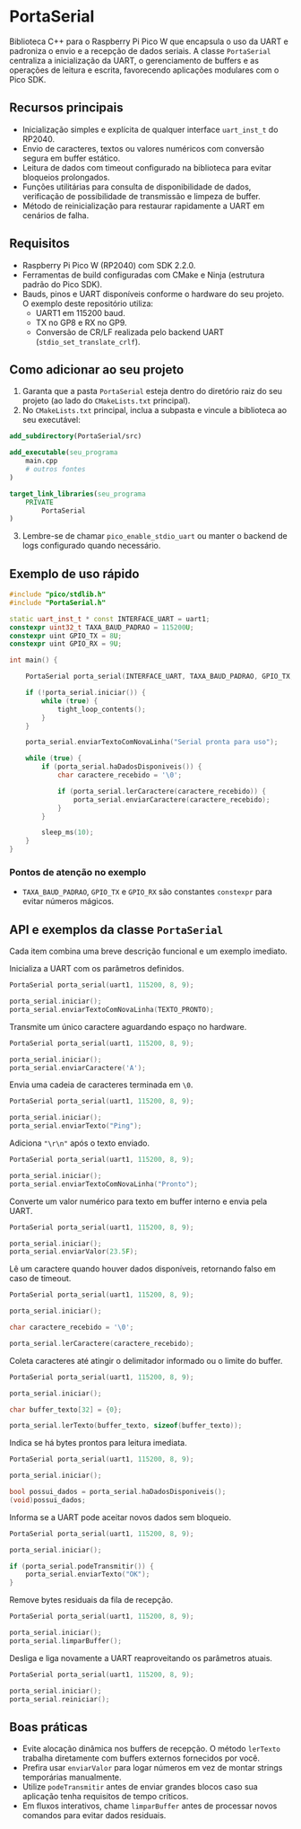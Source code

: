 # PortaSerial

Biblioteca C++ para o Raspberry Pi Pico W que encapsula o uso da UART e padroniza o envio e a recepção de dados seriais. A classe `PortaSerial` centraliza a inicialização da UART, o gerenciamento de buffers e as operações de leitura e escrita, favorecendo aplicações modulares com o Pico SDK.

## Recursos principais

- Inicialização simples e explícita de qualquer interface `uart_inst_t` do RP2040.
- Envio de caracteres, textos ou valores numéricos com conversão segura em buffer estático.
- Leitura de dados com timeout configurado na biblioteca para evitar bloqueios prolongados.
- Funções utilitárias para consulta de disponibilidade de dados, verificação de possibilidade de transmissão e limpeza de buffer.
- Método de reinicialização para restaurar rapidamente a UART em cenários de falha.

## Requisitos

- Raspberry Pi Pico W (RP2040) com SDK 2.2.0.
- Ferramentas de build configuradas com CMake e Ninja (estrutura padrão do Pico SDK).
- Bauds, pinos e UART disponíveis conforme o hardware do seu projeto. O exemplo deste repositório utiliza:
  - UART1 em 115200 baud.
  - TX no GP8 e RX no GP9.
  - Conversão de CR/LF realizada pelo backend UART (`stdio_set_translate_crlf`).

## Como adicionar ao seu projeto

1. Garanta que a pasta `PortaSerial` esteja dentro do diretório raiz do seu projeto (ao lado do `CMakeLists.txt` principal).
2. No `CMakeLists.txt` principal, inclua a subpasta e vincule a biblioteca ao seu executável:

```cmake
add_subdirectory(PortaSerial/src)

add_executable(seu_programa
    main.cpp
    # outros fontes
)

target_link_libraries(seu_programa
    PRIVATE
        PortaSerial
)
```

3. Lembre-se de chamar `pico_enable_stdio_uart` ou manter o backend de logs configurado quando necessário.

## Exemplo de uso rápido

```cpp
#include "pico/stdlib.h"
#include "PortaSerial.h"

static uart_inst_t * const INTERFACE_UART = uart1;
constexpr uint32_t TAXA_BAUD_PADRAO = 115200U;
constexpr uint GPIO_TX = 8U;
constexpr uint GPIO_RX = 9U;

int main() {

    PortaSerial porta_serial(INTERFACE_UART, TAXA_BAUD_PADRAO, GPIO_TX, GPIO_RX);

    if (!porta_serial.iniciar()) {
        while (true) {
            tight_loop_contents();
        }
    }

    porta_serial.enviarTextoComNovaLinha("Serial pronta para uso");

    while (true) {
        if (porta_serial.haDadosDisponiveis()) {
            char caractere_recebido = '\0';

            if (porta_serial.lerCaractere(caractere_recebido)) {
                porta_serial.enviarCaractere(caractere_recebido);
            }
        }

        sleep_ms(10);
    }
}
```

### Pontos de atenção no exemplo

- `TAXA_BAUD_PADRAO`, `GPIO_TX` e `GPIO_RX` são constantes `constexpr` para evitar números mágicos.

## API e exemplos da classe `PortaSerial`

Cada item combina uma breve descrição funcional e um exemplo imediato.

Inicializa a UART com os parâmetros definidos.

```cpp
PortaSerial porta_serial(uart1, 115200, 8, 9);

porta_serial.iniciar();
porta_serial.enviarTextoComNovaLinha(TEXTO_PRONTO);
```

Transmite um único caractere aguardando espaço no hardware.

```cpp
PortaSerial porta_serial(uart1, 115200, 8, 9);

porta_serial.iniciar();
porta_serial.enviarCaractere('A');
```

Envia uma cadeia de caracteres terminada em `\0`.

```cpp
PortaSerial porta_serial(uart1, 115200, 8, 9);

porta_serial.iniciar();
porta_serial.enviarTexto("Ping");
```

Adiciona `"\r\n"` após o texto enviado.

```cpp
PortaSerial porta_serial(uart1, 115200, 8, 9);

porta_serial.iniciar();
porta_serial.enviarTextoComNovaLinha("Pronto");
```

Converte um valor numérico para texto em buffer interno e envia pela UART.

```cpp
PortaSerial porta_serial(uart1, 115200, 8, 9);

porta_serial.iniciar();
porta_serial.enviarValor(23.5F);
```

Lê um caractere quando houver dados disponíveis, retornando falso em caso de timeout.

```cpp
PortaSerial porta_serial(uart1, 115200, 8, 9);

porta_serial.iniciar();

char caractere_recebido = '\0';

porta_serial.lerCaractere(caractere_recebido);
```

Coleta caracteres até atingir o delimitador informado ou o limite do buffer.

```cpp
PortaSerial porta_serial(uart1, 115200, 8, 9);

porta_serial.iniciar();

char buffer_texto[32] = {0};

porta_serial.lerTexto(buffer_texto, sizeof(buffer_texto));
```

Indica se há bytes prontos para leitura imediata.

```cpp
PortaSerial porta_serial(uart1, 115200, 8, 9);

porta_serial.iniciar();

bool possui_dados = porta_serial.haDadosDisponiveis();
(void)possui_dados;
```

Informa se a UART pode aceitar novos dados sem bloqueio.

```cpp
PortaSerial porta_serial(uart1, 115200, 8, 9);

porta_serial.iniciar();

if (porta_serial.podeTransmitir()) {
    porta_serial.enviarTexto("OK");
}
```

Remove bytes residuais da fila de recepção.

```cpp
PortaSerial porta_serial(uart1, 115200, 8, 9);

porta_serial.iniciar();
porta_serial.limparBuffer();
```

Desliga e liga novamente a UART reaproveitando os parâmetros atuais.

```cpp
PortaSerial porta_serial(uart1, 115200, 8, 9);

porta_serial.iniciar();
porta_serial.reiniciar();
```

## Boas práticas

- Evite alocação dinâmica nos buffers de recepção. O método `lerTexto` trabalha diretamente com buffers externos fornecidos por você.
- Prefira usar `enviarValor` para logar números em vez de montar strings temporárias manualmente.
- Utilize `podeTransmitir` antes de enviar grandes blocos caso sua aplicação tenha requisitos de tempo críticos.
- Em fluxos interativos, chame `limparBuffer` antes de processar novos comandos para evitar dados residuais.